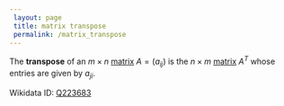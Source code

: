 ```yaml
---
 layout: page
 title: matrix transpose
 permalink: /matrix_transpose
---
```

The **transpose** of an $m\times n$ [matrix](https://defsmath.github.io/DefsMath/matrix) $A = (a_{ij})$ is the $n\times m$ [matrix](https://defsmath.github.io/DefsMath/matrix) $A^T$ whose entries are given by $a_{ji}$.

Wikidata ID: [Q223683](https://www.wikidata.org/wiki/Q223683)